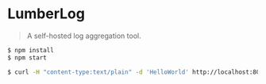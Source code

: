 # LumberLog

> A self-hosted log aggregation tool.

```bash
$ npm install
$ npm start
```

```bash
$ curl -H "content-type:text/plain" -d 'HelloWorld' http://localhost:8080/log
```
